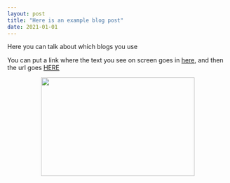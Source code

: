```yaml
---
layout: post
title: "Here is an example blog post"
date: 2021-01-01
---
```


<p>Here you can talk about which blogs you use</p>

<p>You can put a link where the text you see on screen goes in <ins>here</ins>, and then the url goes <a href="here">HERE</a> </p>

<p style="text-align:center;"><img src="/pics/me_cover_page.png" width="350" height="225" class="center">

